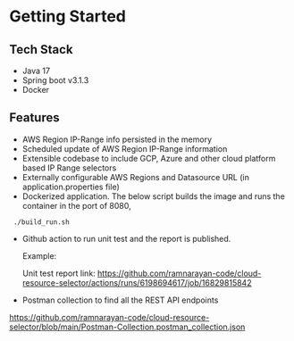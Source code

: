 # Getting Started
## Tech Stack
- Java 17
- Spring boot v3.1.3
- Docker

## Features
- AWS Region IP-Range info persisted in the memory
- Scheduled update of AWS Region IP-Range information
- Extensible codebase to include GCP, Azure and other 
cloud platform based IP Range selectors
- Externally configurable AWS Regions and Datasource URL (in application.properties file)
- Dockerized application. The below script builds the image and runs the container in the port of 8080,
 ```
  ./build_run.sh
  ```
- Github action to run unit test and the report is published.

  Example:

  Unit test report link:
  https://github.com/ramnarayan-code/cloud-resource-selector/actions/runs/6198694617/job/16829815842
- Postman collection to find all the REST API endpoints

https://github.com/ramnarayan-code/cloud-resource-selector/blob/main/Postman-Collection.postman_collection.json


